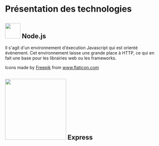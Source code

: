 # Présentation des technologies

   ##  <img src="https://image.flaticon.com/icons/svg/919/919825.svg" width="50"> Node.js  

  Il s'agit d'un environnement d'éxecution Javascript qui est orienté évènement. 
  Cet environnement laisse une grande place à HTTP, ce qui en fait une base pour les librairies web ou les frameworks.
  
  Icons made by <a href="https://www.flaticon.com/authors/freepik" title="Freepik">Freepik</a> from <a href="https://www.flaticon.com/" title="Flaticon"> www.flaticon.com</a>
  
   ## <img src="https://upload.wikimedia.org/wikipedia/commons/6/64/Expressjs.png" width="200"> Express

